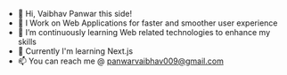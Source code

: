 - 👋 Hi, Vaibhav Panwar this side!
- 👀 I Work on Web Applications for faster and smoother user experience
- 🌱 I’m continuously learning Web related technologies to enhance my skills
- 🌱 Currently I'm learning Next.js
- 📫 You can reach me @ panwarvaibhav009@gmail.com
  
  

<!---
pwrvbh-9/pwrvbh-9 is a ✨ special ✨ repository because its `README.md` (this file) appears on your GitHub profile.
You can click the Preview link to take a look at your changes.
--->
